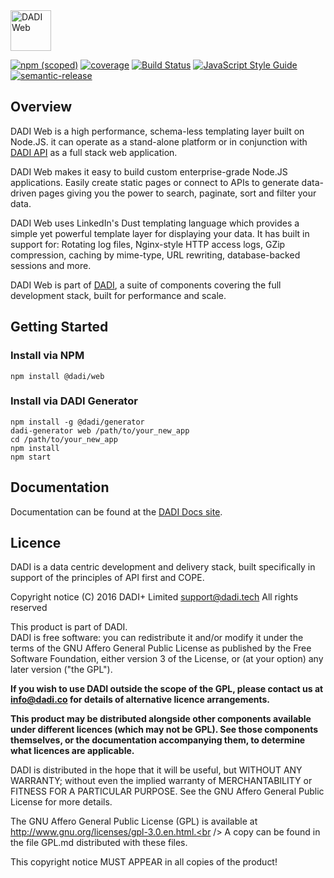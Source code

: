 <img src="http://52.209.207.148/assets/products/dadi-web-full.png" alt="DADI Web" height="65"/>

[![npm (scoped)](https://img.shields.io/npm/v/@dadi/web.svg?maxAge=10800&style=flat-square)](https://www.npmjs.com/package/@dadi/web)
[![coverage](https://img.shields.io/badge/coverage-69%25-yellow.svg?style=flat?style=flat-square)](https://github.com/dadi/web)
[![Build Status](https://travis-ci.org/dadi/web.svg?branch=master)](https://travis-ci.org/dadi/web)
[![JavaScript Style Guide](https://img.shields.io/badge/code%20style-standard-brightgreen.svg?style=flat-square)](http://standardjs.com/)
[![semantic-release](https://img.shields.io/badge/%20%20%F0%9F%93%A6%F0%9F%9A%80-semantic--release-e10079.svg?style=flat-square)](https://github.com/semantic-release/semantic-release)

## Overview

DADI Web is a high performance, schema-less templating layer built on Node.JS. it can operate as a stand-alone platform or in conjunction with [DADI API](https://github.com/dadi/api) as a full stack web application.

DADI Web makes it easy to build custom enterprise-grade Node.JS applications. Easily create static pages or connect to APIs to generate data-driven pages giving you the power to search, paginate, sort and filter your data.

DADI Web uses LinkedIn's Dust templating language which provides a simple yet powerful template layer for displaying your data. It has built in support for: Rotating log files, Nginx-style HTTP access logs, GZip compression, caching by mime-type, URL rewriting, database-backed sessions and more.

DADI Web is part of [DADI](https://github.com/dadi/), a suite of components covering the full development stack, built for performance and scale.

## Getting Started

### Install via NPM

```shell
npm install @dadi/web
```

### Install via DADI Generator

```
npm install -g @dadi/generator
dadi-generator web /path/to/your_new_app
cd /path/to/your_new_app
npm install
npm start
```

## Documentation

Documentation can be found at the [DADI Docs site](http://docs.dadi.tech/web/).

## Licence

DADI is a data centric development and delivery stack, built specifically in support of the principles of API first and COPE.

Copyright notice
(C) 2016 DADI+ Limited <support@dadi.tech>
All rights reserved

This product is part of DADI.<br />
DADI is free software: you can redistribute it and/or modify
it under the terms of the GNU Affero General Public License as published by
the Free Software Foundation, either version 3 of the License, or
(at your option) any later version ("the GPL").

**If you wish to use DADI outside the scope of the GPL, please
contact us at info@dadi.co for details of alternative licence
arrangements.**

**This product may be distributed alongside other components
available under different licences (which may not be GPL). See
those components themselves, or the documentation accompanying
them, to determine what licences are applicable.**

DADI is distributed in the hope that it will be useful,
but WITHOUT ANY WARRANTY; without even the implied warranty of
MERCHANTABILITY or FITNESS FOR A PARTICULAR PURPOSE.  See the
GNU Affero General Public License for more details.

The GNU Affero General Public License (GPL) is available at
http://www.gnu.org/licenses/gpl-3.0.en.html.<br />
A copy can be found in the file GPL.md distributed with
these files.

This copyright notice MUST APPEAR in all copies of the product!

